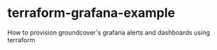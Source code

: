 # terraform-grafana-example
How to provision groundcover's grafana alerts and dashboards using terraform
